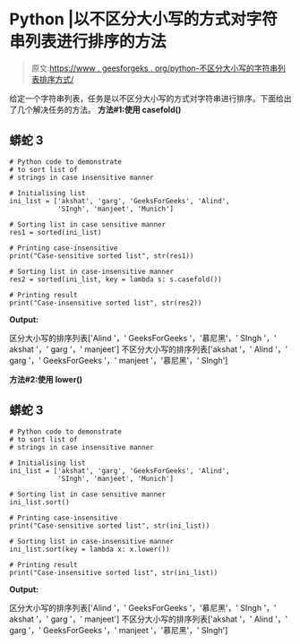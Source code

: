 # Python |以不区分大小写的方式对字符串列表进行排序的方法

> 原文:[https://www . geesforgeks . org/python-不区分大小写的字符串列表排序方式/](https://www.geeksforgeeks.org/python-ways-to-sort-list-of-strings-in-case-insensitive-manner/)

给定一个字符串列表，任务是以不区分大小写的方式对字符串进行排序。下面给出了几个解决任务的方法。
**方法#1:使用 casefold()**

## 蟒蛇 3

```
# Python code to demonstrate
# to sort list of
# strings in case insensitive manner

# Initialising list
ini_list = ['akshat', 'garg', 'GeeksForGeeks', 'Alind',
            'SIngh', 'manjeet', 'Munich']

# Sorting list in case sensitive manner
res1 = sorted(ini_list)

# Printing case-insensitive
print("Case-sensitive sorted list", str(res1))

# Sorting list in case-insensitive manner
res2 = sorted(ini_list, key = lambda s: s.casefold())

# Printing result
print("Case-insensitive sorted list", str(res2))

```

**Output:** 

区分大小写的排序列表['Alind '，' GeeksForGeeks '，'慕尼黑'，' SIngh '，' akshat '，' garg '，' manjeet']
不区分大小写的排序列表['akshat '，' Alind '，' garg '，' GeeksForGeeks '，' manjeet '，'慕尼黑'，' SIngh']

**方法#2:使用 lower()**

## 蟒蛇 3

```
# Python code to demonstrate
# to sort list of
# strings in case insensitive manner

# Initialising list
ini_list = ['akshat', 'garg', 'GeeksForGeeks', 'Alind',
            'SIngh', 'manjeet', 'Munich']

# Sorting list in case sensitive manner
ini_list.sort()

# Printing case-insensitive
print("Case-sensitive sorted list", str(ini_list))

# Sorting list in case-insensitive manner
ini_list.sort(key = lambda x: x.lower())

# Printing result
print("Case-insensitive sorted list", str(ini_list))

```

**Output:** 

区分大小写的排序列表['Alind '，' GeeksForGeeks '，'慕尼黑'，' SIngh '，' akshat '，' garg '，' manjeet']
不区分大小写的排序列表['akshat '，' Alind '，' garg '，' GeeksForGeeks '，' manjeet '，'慕尼黑'，' SIngh']